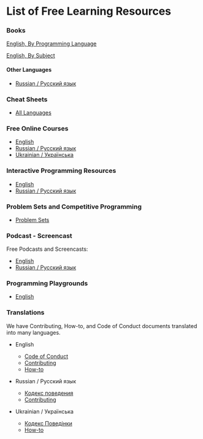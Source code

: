 

# List of Free Learning Resources

### Books

[English, By Programming Language](books/free-programming-books-langs.md)

[English, By Subject](books/free-programming-books-subjects.md)


#### Other Languages


+ [Russian / Русский язык](books/free-programming-books-ru.md)



### Cheat Sheets

+ [All Languages](more/free-programming-cheatsheets.md)


### Free Online Courses


+ [English](courses/free-courses-en.md)
+ [Russian / Русский язык](courses/free-courses-ru.md)
+ [Ukrainian / Українська](courses/free-courses-uk.md)

### Interactive Programming Resources

+ [English](more/free-programming-interactive-tutorials-en.md)
+ [Russian / Русский язык](more/free-programming-interactive-tutorials-ru.md)

### Problem Sets and Competitive Programming

+ [Problem Sets](more/problem-sets-competitive-programming.md)


### Podcast - Screencast

Free Podcasts and Screencasts:

+ [English](casts/free-podcasts-screencasts-en.md)
+ [Russian / Русский язык](casts/free-podcasts-screencasts-ru.md)

### Programming Playgrounds

+ [English](more/free-programming-playgrounds.md)


### Translations

We have Contributing, How-to, and Code of Conduct documents translated into many languages.


- English
  - [Code of Conduct](docs/CODE_OF_CONDUCT.md)
  - [Contributing](docs/CONTRIBUTING.md)
  - [How-to](docs/HOWTO.md)

- Russian / Русский язык
  - [Кодекс поведения](docs/CODE_OF_CONDUCT-ru.md)
  - [Contributing](docs/CONTRIBUTING-ru.md)

- Ukrainian / Українська
  - [Кодекс Поведінки](docs/CODE_OF_CONDUCT-uk.md)
  - [How-to](docs/HOWTO-uk.md)


